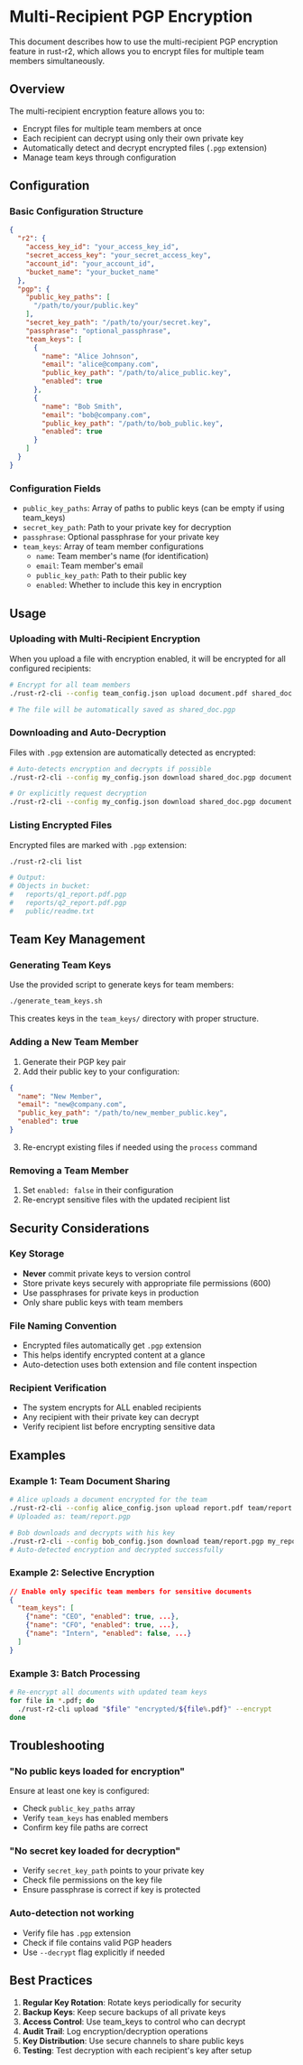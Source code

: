 # Multi-Recipient PGP Encryption

This document describes how to use the multi-recipient PGP encryption feature in rust-r2, which allows you to encrypt files for multiple team members simultaneously.

## Overview

The multi-recipient encryption feature allows you to:
- Encrypt files for multiple team members at once
- Each recipient can decrypt using only their own private key
- Automatically detect and decrypt encrypted files (`.pgp` extension)
- Manage team keys through configuration

## Configuration

### Basic Configuration Structure

```json
{
  "r2": {
    "access_key_id": "your_access_key_id",
    "secret_access_key": "your_secret_access_key",
    "account_id": "your_account_id",
    "bucket_name": "your_bucket_name"
  },
  "pgp": {
    "public_key_paths": [
      "/path/to/your/public.key"
    ],
    "secret_key_path": "/path/to/your/secret.key",
    "passphrase": "optional_passphrase",
    "team_keys": [
      {
        "name": "Alice Johnson",
        "email": "alice@company.com",
        "public_key_path": "/path/to/alice_public.key",
        "enabled": true
      },
      {
        "name": "Bob Smith",
        "email": "bob@company.com",
        "public_key_path": "/path/to/bob_public.key",
        "enabled": true
      }
    ]
  }
}
```

### Configuration Fields

- `public_key_paths`: Array of paths to public keys (can be empty if using team_keys)
- `secret_key_path`: Path to your private key for decryption
- `passphrase`: Optional passphrase for your private key
- `team_keys`: Array of team member configurations
  - `name`: Team member's name (for identification)
  - `email`: Team member's email
  - `public_key_path`: Path to their public key
  - `enabled`: Whether to include this key in encryption

## Usage

### Uploading with Multi-Recipient Encryption

When you upload a file with encryption enabled, it will be encrypted for all configured recipients:

```bash
# Encrypt for all team members
./rust-r2-cli --config team_config.json upload document.pdf shared_doc --encrypt

# The file will be automatically saved as shared_doc.pgp
```

### Downloading and Auto-Decryption

Files with `.pgp` extension are automatically detected as encrypted:

```bash
# Auto-detects encryption and decrypts if possible
./rust-r2-cli --config my_config.json download shared_doc.pgp document.pdf

# Or explicitly request decryption
./rust-r2-cli --config my_config.json download shared_doc.pgp document.pdf --decrypt
```

### Listing Encrypted Files

Encrypted files are marked with `.pgp` extension:

```bash
./rust-r2-cli list

# Output:
# Objects in bucket:
#   reports/q1_report.pdf.pgp
#   reports/q2_report.pdf.pgp
#   public/readme.txt
```

## Team Key Management

### Generating Team Keys

Use the provided script to generate keys for team members:

```bash
./generate_team_keys.sh
```

This creates keys in the `team_keys/` directory with proper structure.

### Adding a New Team Member

1. Generate their PGP key pair
2. Add their public key to your configuration:

```json
{
  "name": "New Member",
  "email": "new@company.com",
  "public_key_path": "/path/to/new_member_public.key",
  "enabled": true
}
```

3. Re-encrypt existing files if needed using the `process` command

### Removing a Team Member

1. Set `enabled: false` in their configuration
2. Re-encrypt sensitive files with the updated recipient list

## Security Considerations

### Key Storage

- **Never** commit private keys to version control
- Store private keys securely with appropriate file permissions (600)
- Use passphrases for private keys in production
- Only share public keys with team members

### File Naming Convention

- Encrypted files automatically get `.pgp` extension
- This helps identify encrypted content at a glance
- Auto-detection uses both extension and file content inspection

### Recipient Verification

- The system encrypts for ALL enabled recipients
- Any recipient with their private key can decrypt
- Verify recipient list before encrypting sensitive data

## Examples

### Example 1: Team Document Sharing

```bash
# Alice uploads a document encrypted for the team
./rust-r2-cli --config alice_config.json upload report.pdf team/report --encrypt
# Uploaded as: team/report.pgp

# Bob downloads and decrypts with his key
./rust-r2-cli --config bob_config.json download team/report.pgp my_report.pdf
# Auto-detected encryption and decrypted successfully
```

### Example 2: Selective Encryption

```json
// Enable only specific team members for sensitive documents
{
  "team_keys": [
    {"name": "CEO", "enabled": true, ...},
    {"name": "CFO", "enabled": true, ...},
    {"name": "Intern", "enabled": false, ...}
  ]
}
```

### Example 3: Batch Processing

```bash
# Re-encrypt all documents with updated team keys
for file in *.pdf; do
  ./rust-r2-cli upload "$file" "encrypted/${file%.pdf}" --encrypt
done
```

## Troubleshooting

### "No public keys loaded for encryption"

Ensure at least one key is configured:
- Check `public_key_paths` array
- Verify `team_keys` has enabled members
- Confirm key file paths are correct

### "No secret key loaded for decryption"

- Verify `secret_key_path` points to your private key
- Check file permissions on the key file
- Ensure passphrase is correct if key is protected

### Auto-detection not working

- Verify file has `.pgp` extension
- Check if file contains valid PGP headers
- Use `--decrypt` flag explicitly if needed

## Best Practices

1. **Regular Key Rotation**: Rotate keys periodically for security
2. **Backup Keys**: Keep secure backups of all private keys
3. **Access Control**: Use team_keys to control who can decrypt
4. **Audit Trail**: Log encryption/decryption operations
5. **Key Distribution**: Use secure channels to share public keys
6. **Testing**: Test decryption with each recipient's key after setup